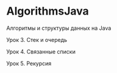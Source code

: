 #  AlgorithmsJava

Алгоритмы и структуры данных на Java

Урок 3. Стек и очередь

Урок 4. Связанные списки

Урок 5. Рекурсия
